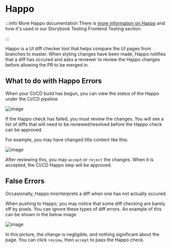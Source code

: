 # Happo

:::info More Happo documentation
There is [more information on Happo][docs-internal-happo] and how it's used in
our Storybook Testing Frontend Testing section.

[docs-internal-happo]: ../../frontend/testing/frontend.md "More Happo documentation"
:::

Happo is a UI diff checker tool that helps compare the UI pages from branches to master. When styling changes have been made, Happo notifies that a diff has occured and asks a reviewer to review the Happo changes before allowing the PR to be merged in.

## What to do with Happo Errors

When your CI/CD build has begun, you can view the status of the Happo under the CI/CD pipeline

![image](https://user-images.githubusercontent.com/84801109/141024060-32ff4825-b2b5-47e4-a281-682f6371a2d2.png)

If the Happo check has failed, you must review the changes. You will see a list of diffs that will need to be reviewed/resolved before the Happo check can be approved.

For example, you may have changed title content like this:

![image](https://user-images.githubusercontent.com/84801109/141023978-2dd94167-93fe-4add-9e4e-c739fece0006.png)

After reviewing this, you may `accept` or `reject` the changes. When it is accepted, the CI/CD Happo step will be approved.


## False Errors

Occasionally, Happo misinterprets a diff when one has not actually occured.

When pushing to Happo, you may notice that some diff checking are barely off by pixels.  You can ignore these types of diff errors. An example of this can be shown in the below image

![image](https://user-images.githubusercontent.com/84801109/141023587-28176a4a-0fc2-4510-ba09-29b9fb4f0634.png)

In this picture, the change is negligible, and nothing significant about the page. You can click `review`, then `accept` to pass the Happo check.
